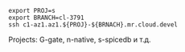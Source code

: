 ```
export PROJ=s
export BRANCH=cl-3791
ssh c1-az1.az1.${PROJ}-${BRNACH}.mr.cloud.devel
```

Projects:
G-gate, n-native, s-spicedb и т.д.